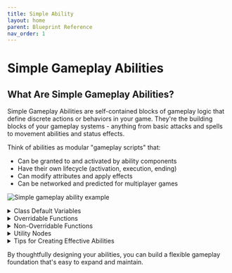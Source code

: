 ```yaml
---
title: Simple Ability
layout: home
parent: Blueprint Reference
nav_order: 1
---
```


# Simple Gameplay Abilities

## What Are Simple Gameplay Abilities?

Simple Gameplay Abilities are self-contained blocks of gameplay logic that define discrete actions or behaviors in your game. They're the building blocks of your gameplay systems - anything from basic attacks and spells to movement abilities and status effects.

Think of abilities as modular "gameplay scripts" that:
- Can be granted to and activated by ability components
- Have their own lifecycle (activation, execution, ending)
- Can modify attributes and apply effects
- Can be networked and predicted for multiplayer games

![Simple gameplay ability example](TODO)

<details markdown="1">
  <summary>Class Default Variables</summary>

When creating a Simple Gameplay Ability, you'll configure these key variables:

### Activation Settings

- **Activation Policy**: Controls how the ability is replicated in multiplayer games
  - **Local Only**: Runs only on the local machine, no replication
  - **Client Only**: Runs only on clients, not on the server
  - **Server Only**: Runs only on the server with no client visibility
  - **Client Predicted**: Runs immediately on the client, then validated by the server
  - **Server Initiated**: Client requests activation, but server activates first
  - **Server Authority**: Server-only with replication to clients

- **Instancing Policy**: Controls how many instances can exist at once
  - **Single Instance**: Only one instance can be active at a time
  - **Multiple Instances**: Multiple activations create separate instances

### Tags

- **Ability Tags**: Categorize the ability (e.g., "Ability.Attack.Melee")
- **Temporarily Applied Tags**: Added during activation and removed when the ability ends (e.g., "PlayerState.Attacking")
- **Permanently Applied Tags**: Added during activation but not automatically removed

### Activation Requirements

- **Activation Required Tags**: Tags that must be present for activation (e.g., "Player.Grounded")
- **Activation Blocking Tags**: Tags that prevent activation (e.g., "Player.Stunned")
- **Required Context Type**: Optional struct type required in activation context
- **Avatar Type Filter**: Restricts the ability to specific actor types
- **Require Grant To Activate**: If true, ability must be explicitly granted before activation
</details>

<details markdown="1">
  <summary>Overridable Functions</summary>

These functions can be overridden in Blueprint to customize your ability's behavior:

### Core Lifecycle Functions

- **CanActivate**: Determines if the ability can be activated
  - Return `true` to allow activation, `false` to block it
  - Check costs, cooldowns, or other conditions here

- **PreActivate**: Called immediately before activation if CanActivate returns true
  - Use for setup work, consuming resources, etc.
  - Called before OnActivate

- **OnActivate**: Main execution point for the ability
  - Implement your core ability logic here
  - You must call EndAbility manually when finished

- **OnEnd**: Called when the ability ends (normally or cancelled)
  - Clean up any ongoing effects
  - Parameters tell you how the ability ended

- **CanCancel**: Determines if the ability can be cancelled
  - Return `true` to allow cancellation, `false` to prevent it

### State Resolution Functions

- **ClientResolvePastState**: Handles correction when client prediction differs from server state
  - Resolve any differences between predicted and authoritative state
</details>

<details markdown="1">
  <summary>Non-Overridable Functions</summary>

These built-in functions can be called from your ability logic:

### Ability Control

- **EndAbility**: Properly ends the ability
  - `EndStatus`: Tag describing how it ended
  - `EndingContext`: Optional data about how it ended

- **CancelAbility**: Cancels the ability prematurely
  - Similar to EndAbility but marks as cancelled

- **ActivateSubAbility**: Activates another ability as part of this one
  - Creates a child ability that can be tracked by the parent
  - Returns the new ability's ID

### State Management

- **TakeStateSnapshot**: Records the current state for networking/prediction
  - Useful for recording key points in the ability's execution
  - Used for resolving client/server differences

### Utility Functions

- **GetAvatarActorAs**: Gets the avatar actor cast to a specific type
- **ApplyAttributeModifierToTarget**: Applies a modifier to a target's attributes
- **IsAbilityActive**: Checks if the ability is currently running
- **GetActivationTime**: Returns when the ability was activated
- **GetActivationDelay**: Time difference between activation and now
- **GetActivationContext**: Returns the original activation context
- **WasActivatedOnServer**: Checks if this ability was server-activated
- **WasActivatedOnClient**: Checks if this ability was client-activated
</details>

<details markdown="1">
  <summary>Utility Nodes</summary>

SimpleGAS provides several utility nodes specifically for use with abilities:

### Async Action Nodes

- **WaitForFloatAttributeChange**: Waits for a specific attribute to change
  - Great for reacting to health/mana changes

- **WaitForAbility**: Waits for another ability to end
  - Useful for chaining abilities together sequentially

- **WaitForSimpleEvent**: Waits for a specific event to be triggered
  - Can wait for any event sent through the event system

### Attribute Modifiers

- Apply attribute modifiers through the ability
- Chain modifiers together for complex effects

### Tag Management

- Add or remove tags during ability execution
- Check for tags on the ability component
</details>

<details markdown="1">
  <summary>Tips for Creating Effective Abilities</summary>

1. **End Your Abilities**: Always call `EndAbility()` when your ability logic is complete
2. **Use Sub-Abilities**: Break complex abilities into smaller, reusable pieces
3. **Handle Prediction**: Use state snapshots for client-predicted abilities
4. **Prefer Tags for Conditions**: Use gameplay tags instead of hard-coded logic for activation conditions
5. **Clean Up Effects**: Make sure temporary effects are properly removed in `OnEnd`
6. **Mind the Network**: Consider how your ability will behave in multiplayer
7. **Document Context Types**: Clearly document what data your ability expects in its activation context
8. **Design for Reusability**: Create abilities that can be reused and combined in different ways
</details>

By thoughtfully designing your abilities, you can build a flexible gameplay foundation that's easy to expand and maintain.
